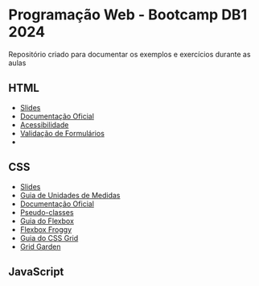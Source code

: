 # Programação Web - Bootcamp DB1 2024

Repositório criado para documentar os exemplos e exercícios durante as aulas

## HTML

- [Slides](https://slides.com/alanfsantos/html5)
- [Documentação Oficial](https://developer.mozilla.org/pt-BR/docs/Web/HTML)
- [Acessibilidade](https://developer.mozilla.org/pt-BR/docs/Learn/Accessibility/HTML)
- [Validação de Formulários](https://developer.mozilla.org/en-US/docs/Learn/Forms/Form_validation)
- 
## CSS

- [Slides](https://slides.com/alanfsantos/css)
- [Guia de Unidades de Medidas](https://www.alura.com.br/artigos/guia-de-unidades-no-css)
- [Documentação Oficial](https://developer.mozilla.org/pt-BR/docs/Web/CSS)
- [Pseudo-classes](https://developer.mozilla.org/en-US/docs/Web/CSS/Pseudo-classes)
- [Guia do Flexbox](https://origamid.com/projetos/flexbox-guia-completo/)
- [Flexbox Froggy](https://codepip.com/games/flexbox-froggy/)
- [Guia do CSS Grid](https://www.origamid.com/projetos/css-grid-layout-guia-completo/)
- [Grid Garden](https://codepip.com/games/grid-garden/)

## JavaScript